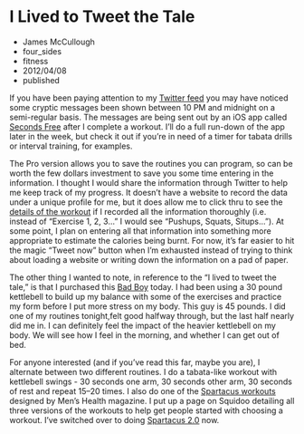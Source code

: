 # I Lived to Tweet the Tale 
- James McCullough
- four_sides
- fitness
- 2012/04/08
- published

If you have been paying attention to my [Twitter feed](http://www.twitter.com/four_sides) you may have noticed some cryptic messages been shown between 10 PM and midnight on a semi-regular basis. The messages are being sent out by an iOS app called [Seconds Free](http://itunes.apple.com/us/app/seconds-free-interval-timer/id475816966?mt=8) after I complete a workout. I’ll do a full run-down of the app later in the week, but check it out if you’re in need of a timer for tabata drills or interval training, for examples. 

The Pro version allows you to save the routines you can program, so can be worth the few dollars investment to save you some time entering in the information. I thought I would share the information through Twitter to help me keep track of my progress. It doesn’t have a website to record the data under a unique profile for me, but it does allow me to click thru to see the [details of the workout](http://www.secondsapp.com/timers/716689) if I recorded all the information thoroughly (i.e. instead of “Exercise 1, 2, 3…” I would see “Pushups, Squats, Situps…”). At some point, I plan on entering all that information into something more appropriate to estimate the calories being burnt. For now, it’s far easier to hit the magic “Tweet now” button when I’m exhausted instead of trying to think about loading a website or writing down the information on a pad of paper. 

The other thing I wanted to note, in reference to the “I lived to tweet the tale,” is that I purchased this [Bad Boy](http://amzn.to/14HQjFN "Kettlebell") today. I had been using a 30 pound kettlebell to build up my balance with some of the exercises and practice my form before I put more stress on my body. This guy is 45 pounds. I did one of my routines tonight,felt good halfway through, but the last half nearly did me in. I can definitely feel the impact of the heavier kettlebell on my body. We will see how I feel in the morning, and whether I can get out of bed. 

For anyone interested (and if you’ve read this far, maybe you are), I alternate between two different routines. I do a tabata-like workout with kettlebell swings - 30 seconds one arm, 30 seconds other arm, 30 seconds of rest and repeat 15–20 times. I also do one of the [Spartacus workouts](http://www.squidoo.com/spartacus-workout-2012) designed by Men’s Health magazine. I put up a page on Squidoo detailing all three versions of the workouts to help get people started with choosing a workout. I’ve switched over to doing [Spartacus 2.0](http://www.squidoo.com/spartacus-workout-2012 "Spartacus 2 workout") now.
